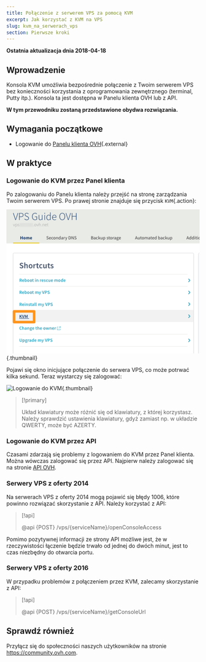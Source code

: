 ```yaml
---
title: Połączenie z serwerem VPS za pomocą KVM
excerpt: Jak korzystać z KVM na VPS 
slug: kvm_na_serwerach_vps
section: Pierwsze kroki
---
```


**Ostatnia aktualizacja dnia 2018-04-18**

## Wprowadzenie

Konsola KVM umożliwia bezpośrednie połączenie z Twoim serwerem VPS bez konieczności korzystania z oprogramowania zewnętrznego (terminal, Putty itp.). Konsola ta jest dostępna w Panelu klienta OVH lub z API.  

**W tym przewodniku zostaną przedstawione obydwa rozwiązania.**

## Wymagania początkowe

- Logowanie do [Panelu klienta OVH](https://www.ovh.com/auth/?action=gotomanager){.external}

## W praktyce

### Logowanie do KVM przez Panel klienta

Po zalogowaniu do Panelu klienta należy przejść na stronę zarządzania Twoim serwerem VPS. Po prawej stronie znajduje się przycisk `KVM`{.action}:

![Zaznacz przycisk KVM](images/activating_kvm_manager.png){.thumbnail}

 
Pojawi się okno inicjujące połączenie do serwera VPS, co może potrwać kilka sekund. Teraz wystarczy się zalogować:

![Logowanie do KVM](images/kvm_screen.png){.thumbnail}

> [!primary]
>
> Układ klawiatury może różnić się od klawiatury, z której korzystasz. Należy sprawdzić ustawienia klawiatury, gdyż zamiast np. w układzie QWERTY, może być AZERTY.
>

### Logowanie do KVM przez API

Czasami zdarzają się problemy z logowaniem do KVM przez Panel klienta. Można wówczas zalogować się przez API. Najpierw należy zalogować się na stronie [API OVH](https://api.ovh.com/).

### Serwery VPS z oferty 2014

Na serwerach VPS z oferty 2014 mogą pojawić się błędy 1006, które powinno rozwiązać skorzystanie z  API. Należy korzystać z API:

> [!api]
>
> @api {POST} /vps/{serviceName}/openConsoleAccess
>

Pomimo pozytywnej informacji ze strony API możliwe jest, że w rzeczywistości łączenie będzie trwało od jednej do dwóch minut, jest to czas niezbędny do otwarcia portu.

### Serwery VPS z oferty 2016

W przypadku problemów z połączeniem przez KVM, zalecamy skorzystanie z API:

> [!api]
>
> @api {POST} /vps/{serviceName}/getConsoleUrl
>

## Sprawdź również

Przyłącz się do społeczności naszych użytkowników na stronie <https://community.ovh.com>.